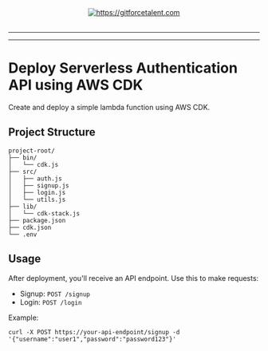 <div align="center">
	<a target="_blank" href="https://gitforcetalent.com">
        <picture>
            <source media="(prefers-color-scheme: dark)" srcset="https://gitforcetalent.com/_next/image?url=%2Fimages%2Flogo-light.png&w=1920&q=75">
            <source media="(prefers-color-scheme: light)" srcset="https://gitforcetalent.com/_next/image?url=%2Fimages%2Flogo.png&w=1920&q=75">
            <img alt="https://gitforcetalent.com" src="https://gitforcetalent.com/_next/image?url=%2Fimages%2Flogo.png">
        </picture>
	</a>
    <br />
    <br />
</div>

---

---

# Deploy Serverless Authentication API using AWS CDK

Create and deploy a simple lambda function using AWS CDK.

## Project Structure

```
project-root/
├── bin/
│   └── cdk.js
├── src/
│   ├── auth.js
│   ├── signup.js
│   ├── login.js
│   └── utils.js
├── lib/
│   └── cdk-stack.js
├── package.json
├── cdk.json
└── .env
```

## Usage

After deployment, you'll receive an API endpoint. Use this to make requests:

- Signup: `POST /signup`
- Login: `POST /login`

Example:

```
curl -X POST https://your-api-endpoint/signup -d '{"username":"user1","password":"password123"}'
```
